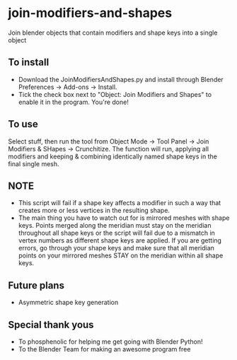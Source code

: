 # join-modifiers-and-shapes
Join blender objects that contain modifiers and shape keys into a single object

## To install
* Download the JoinModifiersAndShapes.py and install through Blender Preferences -> Add-ons -> Install.
* Tick the check box next to "Object: Join Modifiers and Shapes" to enable it in the program. You're done!

## To use
Select stuff, then run the tool from Object Mode -> Tool Panel -> Join Modifiers & SHapes -> Crunchitize. The function will run, applying all modifiers and keeping & combining identically named shape keys in the final single mesh.

## NOTE
* This script will fail if a shape key affects a modifier in such a way that creates more or less vertices in the resulting shape.
* The main thing you have to watch out for is mirrored meshes with shape keys. Points merged along the meridian must stay on the meridian throughout all shape keys or the script will fail due to a mismatch in vertex numbers as different shape keys are applied. If you are getting errors, go through your shape keys and make sure that all meridian points on your mirrored meshes STAY on the meridian within all shape keys.

## Future plans
* Asymmetric shape key generation

## Special thank yous
* To phosphenolic for helping me get going with Blender Python!
* To the Blender Team for making an awesome program free
